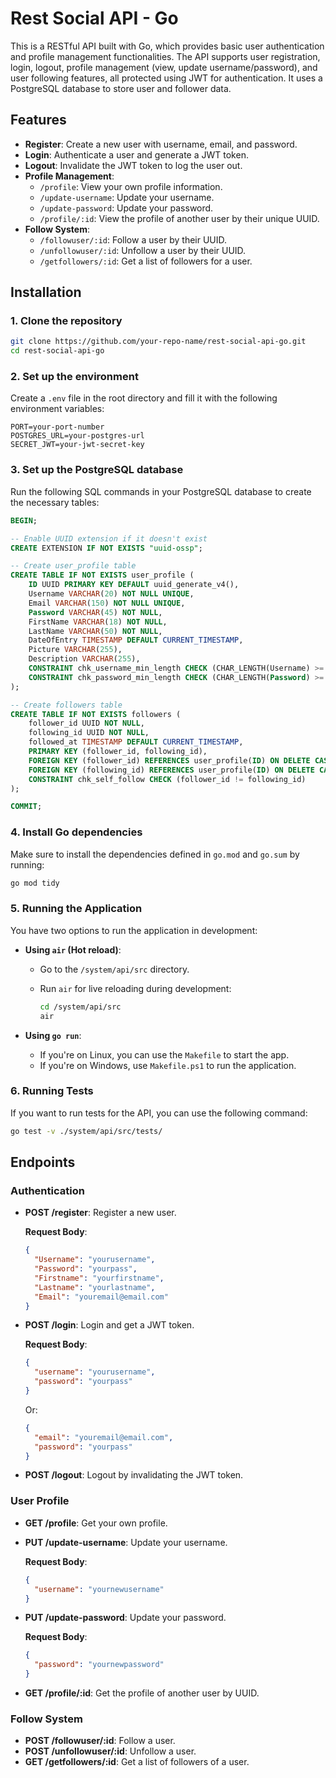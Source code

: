 # Rest Social API - Go

This is a RESTful API built with Go, which provides basic user authentication and profile management functionalities. The API supports user registration, login, logout, profile management (view, update username/password), and user following features, all protected using JWT for authentication. It uses a PostgreSQL database to store user and follower data.

## Features

- **Register**: Create a new user with username, email, and password.
- **Login**: Authenticate a user and generate a JWT token.
- **Logout**: Invalidate the JWT token to log the user out.
- **Profile Management**:
  - `/profile`: View your own profile information.
  - `/update-username`: Update your username.
  - `/update-password`: Update your password.
  - `/profile/:id`: View the profile of another user by their unique UUID.
- **Follow System**:
  - `/followuser/:id`: Follow a user by their UUID.
  - `/unfollowuser/:id`: Unfollow a user by their UUID.
  - `/getfollowers/:id`: Get a list of followers for a user.

## Installation

### 1. Clone the repository

```bash
git clone https://github.com/your-repo-name/rest-social-api-go.git
cd rest-social-api-go
```

### 2. Set up the environment

Create a `.env` file in the root directory and fill it with the following environment variables:

```
PORT=your-port-number
POSTGRES_URL=your-postgres-url
SECRET_JWT=your-jwt-secret-key
```

### 3. Set up the PostgreSQL database

Run the following SQL commands in your PostgreSQL database to create the necessary tables:

```sql
BEGIN;

-- Enable UUID extension if it doesn't exist
CREATE EXTENSION IF NOT EXISTS "uuid-ossp";

-- Create user_profile table
CREATE TABLE IF NOT EXISTS user_profile (
    ID UUID PRIMARY KEY DEFAULT uuid_generate_v4(),
    Username VARCHAR(20) NOT NULL UNIQUE,
    Email VARCHAR(150) NOT NULL UNIQUE,
    Password VARCHAR(45) NOT NULL,
    FirstName VARCHAR(18) NOT NULL,
    LastName VARCHAR(50) NOT NULL,
    DateOfEntry TIMESTAMP DEFAULT CURRENT_TIMESTAMP,
    Picture VARCHAR(255),
    Description VARCHAR(255),
    CONSTRAINT chk_username_min_length CHECK (CHAR_LENGTH(Username) >= 3),
    CONSTRAINT chk_password_min_length CHECK (CHAR_LENGTH(Password) >= 6)
);

-- Create followers table
CREATE TABLE IF NOT EXISTS followers (
    follower_id UUID NOT NULL,
    following_id UUID NOT NULL,
    followed_at TIMESTAMP DEFAULT CURRENT_TIMESTAMP,
    PRIMARY KEY (follower_id, following_id),
    FOREIGN KEY (follower_id) REFERENCES user_profile(ID) ON DELETE CASCADE,
    FOREIGN KEY (following_id) REFERENCES user_profile(ID) ON DELETE CASCADE,
    CONSTRAINT chk_self_follow CHECK (follower_id != following_id)
);

COMMIT;
```

### 4. Install Go dependencies

Make sure to install the dependencies defined in `go.mod` and `go.sum` by running:

```bash
go mod tidy
```

### 5. Running the Application

You have two options to run the application in development:

- **Using `air` (Hot reload)**:
  - Go to the `/system/api/src` directory.
  - Run `air` for live reloading during development:

    ```bash
    cd /system/api/src
    air
    ```

- **Using `go run`**:
  - If you're on Linux, you can use the `Makefile` to start the app.
  - If you're on Windows, use `Makefile.ps1` to run the application.

### 6. Running Tests

If you want to run tests for the API, you can use the following command:
```bash
go test -v ./system/api/src/tests/
```

## Endpoints

### Authentication

- **POST /register**: Register a new user.

  **Request Body**:
  ```json
  {
    "Username": "yourusername", 
    "Password": "yourpass", 
    "Firstname": "yourfirstname", 
    "Lastname": "yourlastname", 
    "Email": "youremail@email.com"
  }
  ```

- **POST /login**: Login and get a JWT token.

  **Request Body**:
  ```json
  {
    "username": "yourusername", 
    "password": "yourpass"
  }
  ```
  Or:
  ```json
  {
    "email": "youremail@email.com", 
    "password": "yourpass"
  }
  ```

- **POST /logout**: Logout by invalidating the JWT token.

### User Profile

- **GET /profile**: Get your own profile.
- **PUT /update-username**: Update your username.

  **Request Body**:
  ```json
  {
    "username": "yournewusername"
  }
  ```

- **PUT /update-password**: Update your password.

  **Request Body**:
  ```json
  {
    "password": "yournewpassword"
  }
  ```

- **GET /profile/:id**: Get the profile of another user by UUID.

### Follow System

- **POST /followuser/:id**: Follow a user.
- **POST /unfollowuser/:id**: Unfollow a user.
- **GET /getfollowers/:id**: Get a list of followers of a user.

